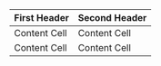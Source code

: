 | First Header  | Second Header |
| ------------- | ------------- |
| Content Cell  | Content Cell  |www.google.com
| Content Cell  | Content Cell  |
